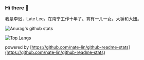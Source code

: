 ### Hi there 👋
我是李迟，Late Lee。在南宁工作十年了。育有一儿一女，大锤和大妞。

![Anurag's github stats](https://github-readme-stats.vercel.app/api?username=latelee&show_icons=true&count_private=true&theme=radical)

[![Top Langs](https://github-readme-stats.vercel.app/api/top-langs/?username=latelee&layout=compact)](https://github.com/latelee/)

powered by [https://github.com/nate-lin/github-readme-stats](https://github.com/nate-lin/github-readme-stats)
<!--
**latelee/latelee** is a ✨ _special_ ✨ repository because its `README.md` (this file) appears on your GitHub profile.

Here are some ideas to get you started:

- 🔭 I’m currently working on ...
- 🌱 I’m currently learning ...
- 👯 I’m looking to collaborate on ...
- 🤔 I’m looking for help with ...
- 💬 Ask me about ...
- 📫 How to reach me: ...
- 😄 Pronouns: ...
- ⚡ Fun fact: ...
-->
